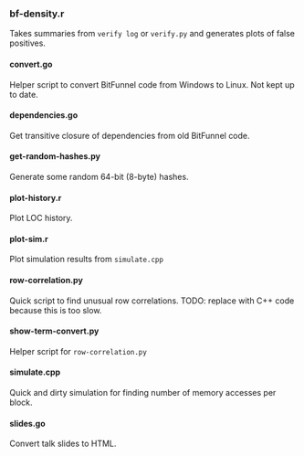 ### bf-density.r

Takes summaries from `verify log` or `verify.py` and generates plots of false positives.

#### convert.go

Helper script to convert BitFunnel code from Windows to Linux. Not kept up to date.

#### dependencies.go

Get transitive closure of dependencies from old BitFunnel code.

#### get-random-hashes.py

Generate some random 64-bit (8-byte) hashes.

#### plot-history.r

Plot LOC history.

#### plot-sim.r

Plot simulation results from `simulate.cpp`

#### row-correlation.py

Quick script to find unusual row correlations. TODO: replace with C++ code because this is too slow.

#### show-term-convert.py

Helper script for `row-correlation.py`

#### simulate.cpp

Quick and dirty simulation for finding number of memory accesses per block.

#### slides.go

Convert talk slides to HTML.